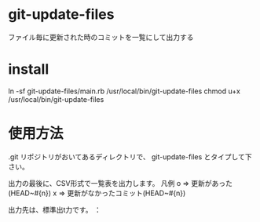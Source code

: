 # git-update-files
ファイル毎に更新された時のコミットを一覧にして出力する

# install

  ln -sf git-update-files/main.rb /usr/local/bin/git-update-files
  chmod u+x /usr/local/bin/git-update-files

# 使用方法

.git リポジトリがおいてあるディレクトリで、
git-update-files
とタイプして下さい。

出力の最後に、CSV形式で一覧表を出力します。
凡例
  o => 更新があった(HEAD~#{n})
  x => 更新がなかったコミット(HEAD~#{n})


出力先は、標準出t力です。
：
